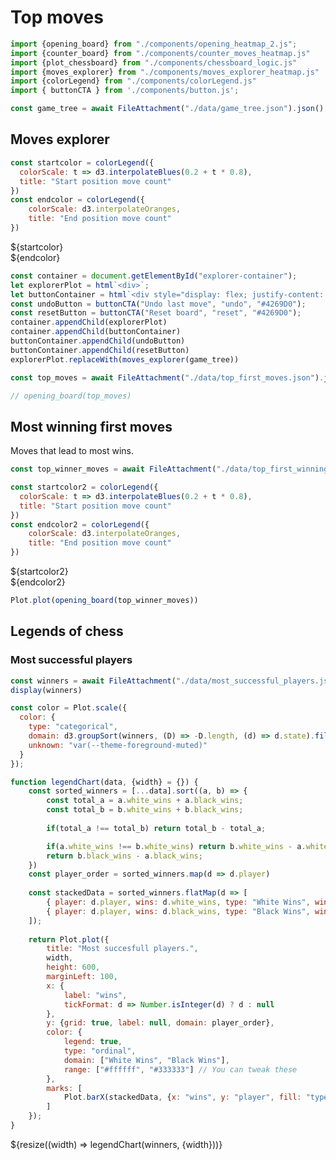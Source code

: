 # Top moves

```js
import {opening_board} from "./components/opening_heatmap_2.js";
import {counter_board} from "./components/counter_moves_heatmap.js"
import {plot_chessboard} from "./components/chessboard_logic.js"
import {moves_explorer} from "./components/moves_explorer_heatmap.js"
import {colorLegend} from "./components/colorLegend.js"
import { buttonCTA } from './components/button.js';
```

```js
const game_tree = await FileAttachment("./data/game_tree.json").json();
```

## Moves explorer
```js
const startcolor = colorLegend({
  colorScale: t => d3.interpolateBlues(0.2 + t * 0.8),
  title: "Start position move count"
})
const endcolor = colorLegend({
    colorScale: d3.interpolateOranges,
    title: "End position move count"
})
```


<div class="grid grid-cols-2" style="max-width: 800px">
    <div>
        ${startcolor}
    </div>
    <div>
        ${endcolor}
    </div>
</div>

<div id="explorer-container"></div>

```js
const container = document.getElementById("explorer-container");
let explorerPlot = html`<div>`;
let buttonContainer = html`<div style="display: flex; justify-content: center; max-width: 600px; gap: 1em; margin : 1em; padding-bottom: 50px"></div>`
const undoButton = buttonCTA("Undo last move", "undo", "#4269D0");
const resetButton = buttonCTA("Reset board", "reset", "#4269D0");
container.appendChild(explorerPlot)
container.appendChild(buttonContainer)
buttonContainer.appendChild(undoButton)
buttonContainer.appendChild(resetButton)
explorerPlot.replaceWith(moves_explorer(game_tree))
```


[//]: # (### Board with top moves)
```js
const top_moves = await FileAttachment("./data/top_first_moves.json").json();
```

```js
// opening_board(top_moves)
```

## Most winning first moves
Moves that lead to most wins.

```js
const top_winner_moves = await FileAttachment("./data/top_first_winning_moves.json").json()
```

```js
const startcolor2 = colorLegend({
  colorScale: t => d3.interpolateBlues(0.2 + t * 0.8),
  title: "Start position move count"
})
const endcolor2 = colorLegend({
    colorScale: d3.interpolateOranges,
    title: "End position move count"
})
```

<div class="grid grid-cols-2" style="max-width: 800px">
    <div> 
        ${startcolor2}
    </div>
    <div>
        ${endcolor2}
    </div>
</div>

```js
Plot.plot(opening_board(top_winner_moves))
```

## Legends of chess
### Most successful players

```js
const winners = await FileAttachment("./data/most_successful_players.json").json()
display(winners)
```

```js
const color = Plot.scale({
  color: {
    type: "categorical",
    domain: d3.groupSort(winners, (D) => -D.length, (d) => d.state).filter((d) => d !== "Other"),
    unknown: "var(--theme-foreground-muted)"
  }
});
```

```js
function legendChart(data, {width} = {}) {
    const sorted_winners = [...data].sort((a, b) => {
        const total_a = a.white_wins + a.black_wins;
        const total_b = b.white_wins + b.black_wins;
        
        if(total_a !== total_b) return total_b - total_a;

        if(a.white_wins !== b.white_wins) return b.white_wins - a.white_wins;
        return b.black_wins - a.black_wins;
    })
    const player_order = sorted_winners.map(d => d.player)
    
    const stackedData = sorted_winners.flatMap(d => [
        { player: d.player, wins: d.white_wins, type: "White Wins", winrate: d.win_rate},
        { player: d.player, wins: d.black_wins, type: "Black Wins", winrate: d.win_rate }
    ]);
    
    return Plot.plot({
        title: "Most succesfull players.",
        width,
        height: 600,
        marginLeft: 100,
        x: {
            label: "wins",
            tickFormat: d => Number.isInteger(d) ? d : null
        },
        y: {grid: true, label: null, domain: player_order},
        color: {
            legend: true, 
            type: "ordinal", 
            domain: ["White Wins", "Black Wins"], 
            range: ["#ffffff", "#333333"] // You can tweak these
        },
        marks: [
            Plot.barX(stackedData, {x: "wins", y: "player", fill: "type", tip: true})
        ]
    });
}
```

<div class="grid grid-cols-1">
  <div class="card">
    ${resize((width) => legendChart(winners, {width}))}
  </div>
</div>
